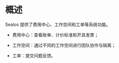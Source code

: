 # 概述

Sealos 提供了费用中心、工作空间和工单等系统功能。

- 费用中心：查看账单、计价标准和开具发票；

- 工作空间：通过不同的工作空间进行团队协作与隔离；

- 工单：提交问题反馈。